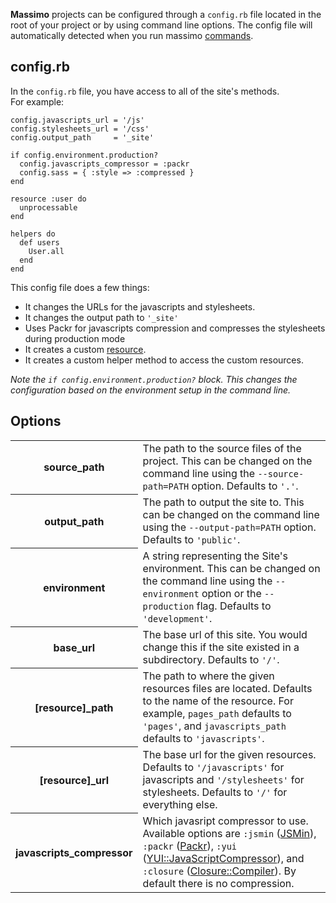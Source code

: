 **Massimo** projects can be configured through a `config.rb` file located in the root of your project or by using command line options. The config file will automatically detected when you run massimo&nbsp;[commands](/usage/).


config.rb
---------

In the `config.rb` file, you have access to all of the site's methods. For&nbsp;example:

    config.javascripts_url = '/js'
    config.stylesheets_url = '/css'
    config.output_path     = '_site'
    
    if config.environment.production?
      config.javascripts_compressor = :packr
      config.sass = { :style => :compressed }
    end
    
    resource :user do
      unprocessable
    end
    
    helpers do
      def users
        User.all
      end
    end
    
This config file does a few things:

* It changes the URLs for the javascripts and stylesheets.
* It changes the output path to `'_site'`
* Uses Packr for javascripts compression and compresses the stylesheets during production mode
* It creates a custom [resource](/resources/).
* It creates a custom helper method to access the custom resources.

*Note the `if config.environment.production?` block. This changes the configuration based on the environment setup in the command line.*
    
    
Options
-------

<table>
  <tbody>
    <tr>
      <th>source_path</th>
      <td>The path to the source files of the project. This can be changed on the command line using the <code>--source-path=PATH</code> option. Defaults to <code>'.'</code>.</td>
    </tr>
    <tr>
      <th>output_path</th>
      <td>The path to output the site to. This can be changed on the command line using the <code>--output-path=PATH</code> option. Defaults to <code>'public'</code>.</td>
    </tr>
    <tr>
      <th>environment</th>
      <td>A string representing the Site's environment. This can be changed on the command line using the <code>--environment</code> option or the <code>--production</code> flag. Defaults to <code>'development'</code>.</td>
    </tr>
    <tr>
      <th>base_url</th>
      <td>The base url of this site. You would change this if the site existed in a subdirectory. Defaults to <code>'/'</code>.</td>
    </tr>
    <tr>
      <th>[resource]_path</th>
      <td>The path to where the given resources files are located. Defaults to the name of the resource. For example, <code>pages_path</code> defaults to <code>'pages'</code>, and <code>javascripts_path</code> defaults to <code>'javascripts'</code>.</td>
    </tr>
    <tr>
      <th>[resource]_url</th>
      <td>The base url for the given resources. Defaults to <code>'/javascripts'</code> for javascripts and <code>'/stylesheets'</code> for stylesheets. Defaults to <code>'/'</code> for everything else.</td>
    </tr>
    <tr>
      <th>javascripts_compressor</th>
      <td>Which javasript compressor to use.  Available options are <code>:jsmin</code> (<a href='http://github.com/rgrove/jsmin/'>JSMin</a>), <code>:packr</code> (<a href='http://github.com/jcoglan/packr'>Packr</a>), <code>:yui</code> (<a href='http://github.com/sstephenson/ruby-yui-compressor/'>YUI::JavaScriptCompressor</a>), and <code>:closure</code> (<a href='http://github.com/documentcloud/closure-compiler/'>Closure::Compiler</a>). By default there is no compression.</td>
    </tr>
  </tbody>
</table>
